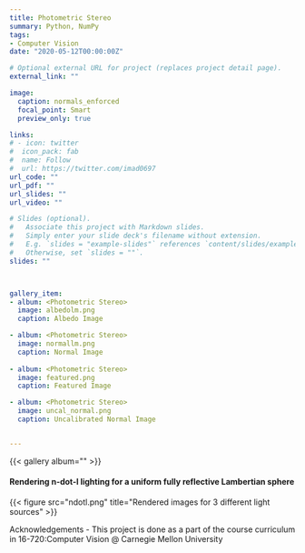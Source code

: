 ```yaml
---
title: Photometric Stereo
summary: Python, NumPy
tags:
- Computer Vision
date: "2020-05-12T00:00:00Z"

# Optional external URL for project (replaces project detail page).
external_link: ""

image:
  caption: normals_enforced
  focal_point: Smart
  preview_only: true

links:
# - icon: twitter
#  icon_pack: fab
#  name: Follow
#  url: https://twitter.com/imad0697
url_code: ""
url_pdf: ""
url_slides: ""
url_video: ""

# Slides (optional).
#   Associate this project with Markdown slides.
#   Simply enter your slide deck's filename without extension.
#   E.g. `slides = "example-slides"` references `content/slides/example-slides.md`.
#   Otherwise, set `slides = ""`.
slides: ""



gallery_item:
- album: <Photometric Stereo>
  image: albedolm.png
  caption: Albedo Image

- album: <Photometric Stereo>
  image: normallm.png
  caption: Normal Image
  
- album: <Photometric Stereo>
  image: featured.png
  caption: Featured Image

- album: <Photometric Stereo>
  image: uncal_normal.png
  caption: Uncalibrated Normal Image


---
```

{{< gallery album="<Photometric Stereo>" >}}

#### Rendering n-dot-l lighting for a uniform fully reflective Lambertian sphere
{{< figure src="ndotl.png" title="Rendered images for 3 different light sources" >}}

Acknowledgements - This project is done as a part of the course curriculum in 16-720:Computer Vision @ Carnegie Mellon University


